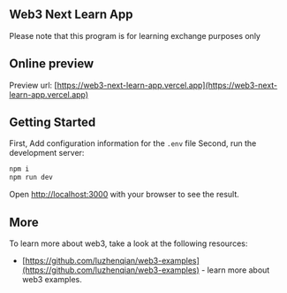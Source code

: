 ## Web3 Next Learn App

Please note that this program is for learning exchange purposes only

## Online preview

Preview url: [https://web3-next-learn-app.vercel.app](https://web3-next-learn-app.vercel.app)

## Getting Started

First, Add configuration information for the `.env` file
Second, run the development server:

```bash
npm i
npm run dev
```

Open [http://localhost:3000](http://localhost:3000) with your browser to see the result.

## More

To learn more about web3, take a look at the following resources:

- [https://github.com/luzhenqian/web3-examples](https://github.com/luzhenqian/web3-examples) - learn more about web3 examples.
